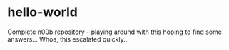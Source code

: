 # hello-world
Complete n00b repository - playing around with this hoping to find some answers...
Whoa, this escalated quickly...
